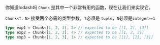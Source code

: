 

你知道lodash吗 `Chunk` 是其中一个非常有用的函数，现在让我们来实现它。

`Chunk<T，N>` 接受两个必需的类型参数，`T`必须是 `tuple`，`N`必须是`integer>=1`

```ts
type exp1 = Chunk<[1, 2, 3], 2> // expected to be [[1, 2], [3]]
type exp2 = Chunk<[1, 2, 3], 4> // expected to be [[1, 2, 3]]
type exp3 = Chunk<[1, 2, 3], 1> // expected to be [[1], [2], [3]]
```